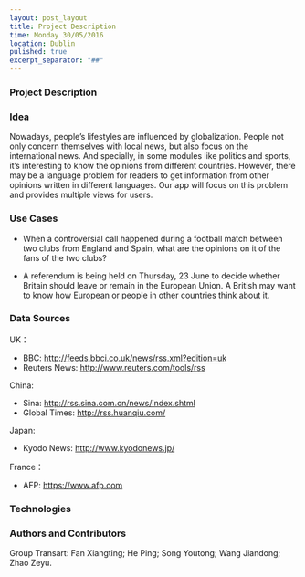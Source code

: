 ```yaml
---
layout: post_layout
title: Project Description
time: Monday 30/05/2016
location: Dublin
pulished: true
excerpt_separator: "##"
---
```


### Project Description

### Idea
Nowadays, people’s lifestyles are influenced by globalization. People not only concern themselves with local news, but also focus on the international news. And specially, in some modules like politics and sports, it’s interesting to know the opinions from different countries. However, there may be a language problem for readers to get information from other opinions written in different languages. Our app will focus on this problem and provides multiple views for users.

### Use Cases
* When a controversial call happened during a football match between two clubs from England and Spain, what are the opinions on it of the fans of the two clubs?

* A referendum is being held on Thursday, 23 June to decide whether Britain should leave or remain in the European Union. A British may want to know how European or people in other countries think about it.


### Data Sources
UK：  
*  BBC: http://feeds.bbci.co.uk/news/rss.xml?edition=uk
*  Reuters News: http://www.reuters.com/tools/rss  
  
China:  
* Sina: http://rss.sina.com.cn/news/index.shtml
* Global Times: http://rss.huanqiu.com/  

Japan:  
* Kyodo News: http://www.kyodonews.jp/  

France：  
* AFP: https://www.afp.com  

### Technologies

### Authors and Contributors
Group Transart: Fan Xiangting; He Ping; Song Youtong; Wang Jiandong; Zhao Zeyu.
